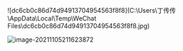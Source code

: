 

![dc6cb0c86d74d94913704954563f8f8](C:\Users\丁传传\AppData\Local\Temp\WeChat Files\dc6cb0c86d74d94913704954563f8f8.jpg)

![image-20211105211623872](C:\Users\丁传传\AppData\Roaming\Typora\typora-user-images\image-20211105211623872.png)